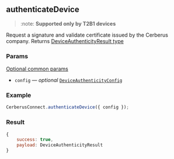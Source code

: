 ## authenticateDevice

> :note: **Supported only by T2B1 devices**

Request a signature and validate certificate issued by the Cerberus company.
Returns [DeviceAuthenticityResult type](https://github.com/Cerberus-Wallet/cerberus-suite/blob/develop/packages/connect/src/types/api/authenticateDevice.ts)

### Params

[Optional common params](commonParams.md)

-   `config` — _optional_ [`DeviceAuthenticityConfig`](https://github.com/Cerberus-Wallet/cerberus-suite/blob/develop/packages/connect/src/types/api/authenticateDevice.ts)

### Example

```javascript
CerberusConnect.authenticateDevice({ config });
```

### Result

```javascript
{
    success: true,
    payload: DeviceAuthenticityResult
}
```
